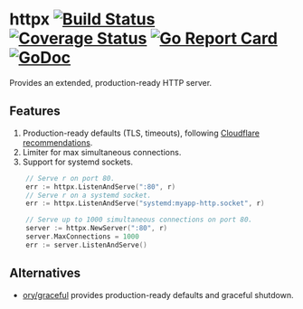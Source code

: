 # httpx [![Build Status](https://travis-ci.org/bojanz/httpx.png?branch=master)](https://travis-ci.org/bojanz/httpx) [![Coverage Status](https://coveralls.io/repos/github/bojanz/httpx/badge.svg?branch=master)](https://coveralls.io/github/bojanz/httpx?branch=master) [![Go Report Card](https://goreportcard.com/badge/github.com/bojanz/httpx)](https://goreportcard.com/report/github.com/bojanz/httpx) [![GoDoc](https://godoc.org/github.com/bojanz/httpx?status.svg)](https://godoc.org/github.com/bojanz/httpx)

Provides an extended, production-ready HTTP server.

## Features

1. Production-ready defaults (TLS, timeouts), following [Cloudflare recommendations](https://blog.cloudflare.com/exposing-go-on-the-internet/).
2. Limiter for max simultaneous connections.
3. Support for systemd sockets.

```go
    // Serve r on port 80.
    err := httpx.ListenAndServe(":80", r)
    // Serve r on a systemd socket.
    err := httpx.ListenAndServe("systemd:myapp-http.socket", r)

    // Serve up to 1000 simultaneous connections on port 80.
    server := httpx.NewServer(":80", r)
    server.MaxConnections = 1000
    err := server.ListenAndServe()
```

## Alternatives

- [ory/graceful](https://github.com/ory/graceful) provides production-ready defaults and graceful shutdown.
